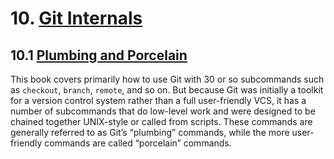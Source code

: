 # 10. [Git Internals](https://git-scm.com/book/en/v2/Git-Internals-Plumbing-and-Porcelain)

## 10.1 [Plumbing and Porcelain](https://git-scm.com/book/en/v2/Git-Internals-Plumbing-and-Porcelain)

This book covers primarily how to use Git with 30 or so subcommands such as `checkout`, `branch`, `remote`, and so on. But because Git was initially a toolkit for a version control system rather than a full user-friendly VCS, it has a number of subcommands that do low-level work and were designed to be chained together UNIX-style or called from scripts. These commands are generally referred to as Git’s “plumbing” commands, while the more user-friendly commands are called “porcelain” commands.